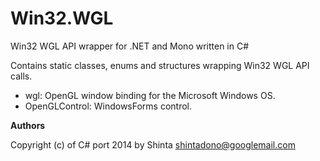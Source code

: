 Win32.WGL
=========

Win32 WGL API wrapper for .NET and Mono written in C#

Contains static classes, enums and structures wrapping Win32 WGL API calls.
* wgl: OpenGL window binding for the Microsoft Windows OS.
* OpenGLControl: WindowsForms control.

**Authors**

Copyright (c) of C# port 2014 by Shinta <shintadono@googlemail.com>
